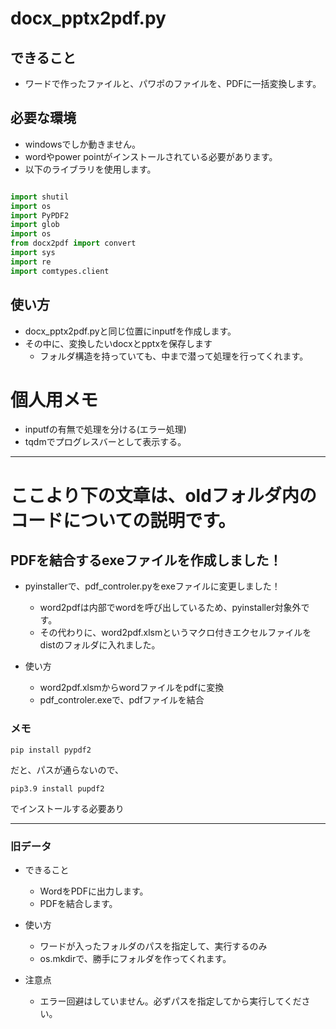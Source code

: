 # docx_pptx2pdf.py

## できること
* ワードで作ったファイルと、パワポのファイルを、PDFに一括変換します。

## 必要な環境
* windowsでしか動きません。
* wordやpower pointがインストールされている必要があります。
* 以下のライブラリを使用します。

```Python

import shutil
import os
import PyPDF2
import glob
import os
from docx2pdf import convert
import sys
import re
import comtypes.client

```


## 使い方
* docx_pptx2pdf.pyと同じ位置にinputfを作成します。
* その中に、変換したいdocxとpptxを保存します
  * フォルダ構造を持っていても、中まで潜って処理を行ってくれます。

# 個人用メモ
* inputfの有無で処理を分ける(エラー処理)
* tqdmでプログレスバーとして表示する。




---

# ここより下の文章は、oldフォルダ内のコードについての説明です。


## PDFを結合するexeファイルを作成しました！
* pyinstallerで、pdf_controler.pyをexeファイルに変更しました！
  * word2pdfは内部でwordを呼び出しているため、pyinstaller対象外です。
  * その代わりに、word2pdf.xlsmというマクロ付きエクセルファイルをdistのフォルダに入れました。

* 使い方
  * word2pdf.xlsmからwordファイルをpdfに変換
  * pdf_controler.exeで、pdfファイルを結合




### メモ
```
pip install pypdf2
```

だと、パスが通らないので、

```
pip3.9 install pupdf2
```

でインストールする必要あり

--- 
### 旧データ

* できること
  * WordをPDFに出力します。
  * PDFを結合します。

* 使い方
  * ワードが入ったフォルダのパスを指定して、実行するのみ
  * os.mkdirで、勝手にフォルダを作ってくれます。

* 注意点
  * エラー回避はしていません。必ずパスを指定してから実行してください。